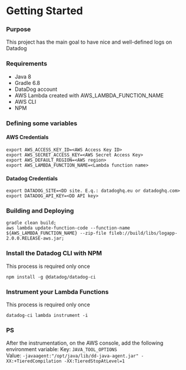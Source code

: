 # Getting Started

### Purpose
This project has the main goal to have nice and well-defined logs on Datadog

### Requirements
* Java 8
* Gradle 6.8
* DataDog account
* AWS Lambda created with AWS_LAMBDA_FUNCTION_NAME
* AWS CLI
* NPM

### Defining some variables
#### AWS Credentials
```
export AWS_ACCESS_KEY_ID=<AWS Access Key ID>
export AWS_SECRET_ACCESS_KEY=<AWS Secret Access Key>
export AWS_DEFAULT_REGION=<AWS region>
export AWS_LAMBDA_FUNCTION_NAME=<Lambda function name>
```

#### Datadog Credentials
```
export DATADOG_SITE=<DD site. E.q.: datadoghq.eu or datadoghq.com>
export DATADOG_API_KEY=<DD API key>
```

### Building and Deploying
```
gradle clean build;
aws lambda update-function-code --function-name ${AWS_LAMBDA_FUNCTION_NAME} --zip-file fileb://build/libs/logapp-2.0.0.RELEASE-aws.jar;
```


### Install the Datadog CLI with NPM
This process is required only once
```
npm install -g @datadog/datadog-ci
```

### Instrument your Lambda Functions
This process is required only once
```
datadog-ci lambda instrument -i
```

### PS
After the instrumentation, on the AWS console, add the following environment variable:
Key: ``JAVA_TOOL_OPTIONS`` <br>
Value: ``-javaagent:"/opt/java/lib/dd-java-agent.jar" -XX:+TieredCompilation -XX:TieredStopAtLevel=1 ``
